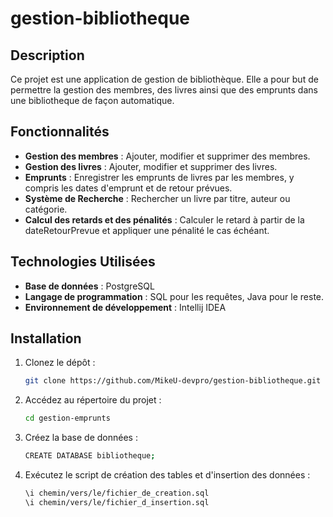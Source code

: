 # gestion-bibliotheque

## Description

Ce projet est une application de gestion de bibliothèque. Elle a pour but de permettre la gestion des membres, des livres ainsi que des emprunts dans une bibliotheque de façon automatique.

## Fonctionnalités

- **Gestion des membres** : Ajouter, modifier et supprimer des membres.
- **Gestion des livres** : Ajouter, modifier et supprimer des livres.
- **Emprunts** : Enregistrer les emprunts de livres par les membres, y compris les dates d'emprunt et de retour prévues.
- **Système de Recherche** : Rechercher un livre par titre, auteur ou catégorie.
- **Calcul des retards et des pénalités** : Calculer le retard à partir de la dateRetourPrevue et appliquer une pénalité le cas échéant.

## Technologies Utilisées

- **Base de données** : PostgreSQL
- **Langage de programmation** : SQL pour les requêtes, Java pour le reste.
- **Environnement de développement** : Intellij IDEA

## Installation

1. Clonez le dépôt :
   ```bash
   git clone https://github.com/MikeU-devpro/gestion-bibliotheque.git

2. Accédez au répertoire du projet :
   ```bash
   cd gestion-emprunts

3. Créez la base de données :
   ```bash
   CREATE DATABASE bibliotheque;

4. Exécutez le script de création des tables et d'insertion des données :
   ```bash
   \i chemin/vers/le/fichier_de_creation.sql
   \i chemin/vers/le/fichier_d_insertion.sql

